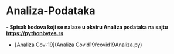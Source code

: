 # Analiza-Podataka

<b> - Spisak kodova koji se nalaze u okviru Analiza podataka na sajtu https://pythonbytes.rs </b>
  - [Analiza Cov-19](Analiza Covid19/covid19Analiza.py)
